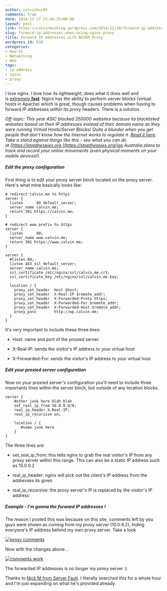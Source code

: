 ```yaml
---
author: calvinbui93
comments: true
date: 2014-12-27 23:44:25+00:00
layout: post
link: https://calvinbuiblog.wordpress.com/2014/12/28/forward-ip-addresses-when-using-nginx-proxy/
slug: forward-ip-addresses-when-using-nginx-proxy
title: Forward IP Addresses with NGINX Proxy
wordpress_id: 630
categories:
- How-To
- Networking
- Web
tags:
- ip address
- nginx
- proxy
---
```


I love nginx. I love how its lightweight, does what it does well and is [extremely **fast**](http://www.theorganicagency.com/apache-vs-nginx-performance-comparison/). Nginx has the ability to perform server blocks (virtual hosts in Apache) which is great, though causes problems when having to forward IP addresses within its proxy headers. There is a solution.

<!-- more -->

_Off-topic: This year ASIC blocked 250000 websites because its blacklisted websites based on their IP addresses instead of their domain name as they were running Virtual Hosts/Server Blocks! Quite a blunder when you get people that don't know how the Internet works to regulate it. [Read it here](http://www.abc.net.au/news/2014-08-27/asic-accidentally-blocked-250000-websites-ip-address/5701734). Take a stand against things like this - see what you can do at [https://stopthespies.org ](https://stopthespies.org/)as Australia plans to track and record your online movements (even physical moments on your mobile devices!)._


##### Edit the proxy configuration


First thing is to edit your proxy server block located on the proxy server. Here's what mine basically looks like:

    
    # redirect calvin.me to https
    server {
      listen      80 default_server;
      server_name calvin.me;
      return 301 https://calvin.me;
    }
    
    # redirect www prefix to https
    server {
      listen      80;
      server_name www.calvin.me;
      return 301 https://www.calvin.me;
    }
    
    server {
      #listen 80;
      listen 443 ssl default_server;
      server_name calvin.me;
      ssl_certificate /etc/nginx/ssl/calvin.me.crt;
      ssl_certificate_key /etc/nginx/ssl/calvin.me.key;
    
      location / {
        proxy_set_header  Host $host;
        proxy_set_header  X-Real-IP $remote_addr;
        proxy_set_header  X-Forwarded-Proto https;
        proxy_set_header  X-Forwarded-For $remote_addr;
        proxy_set_header  X-Forwarded-Host $remote_addr;
        proxy_pass        http://wp.calvin.me;
      }
    }


It's very important to include these three lines:



	
  * Host: name and port of the proxied server.

	
  * X-Real-IP: sends the visitor's IP address to your virtual host

	
  * X-Forwarded-For: sends the visitor's IP address to your virtual host




##### Edit your proxied server configuration


Now on your proxied server's configuration you'll need to include three importants lines within the server block, but outside of any location blocks.

    
    server {
        #other junk here blah blah
        set_real_ip_from 10.0.0.0/8;
        real_ip_header X-Real-IP;
        real_ip_recursive on;
    
        location / {
           #some junk here
        }
    }


The three lines are:



	
  * set_real_ip_from: this tells nginx to grab the real visitor's IP from any proxy server within this range. This can also be a static IP address such as 10.0.9.2

	
  * real_ip_header: nginx will pick out the client's IP address from the addresses its given

	
  * real_ip_recursive: the proxy server's IP is replaced by the visitor's IP address




##### Example - I'm gonna the forward IP addresses !


The reason I posted this was because on this site, comments left by you guys were shown as coming from my proxy server (10.0.9.2), hiding everyone's IP address behind my own proxy server. Take a look

[![proxy comments](http://calvinbuiblog.files.wordpress.com/2014/12/comments-b4.png)](http://calvinbuiblog.files.wordpress.com/2014/12/comments-b4.png)

Now with the changes above...

[![comments work](http://calvinbuiblog.files.wordpress.com/2014/12/test.png)](http://calvinbuiblog.files.wordpress.com/2014/12/test.png)

The forwarded IP addresses is no longer my proxy server :)

Thanks to [Nick M from Server Fault](http://serverfault.com/questions/314574/nginx-real-ip-header-and-x-forwarded-for-seems-wrong). I literally searched this for a whole hour and I'm just expanding on what he's provided already.
